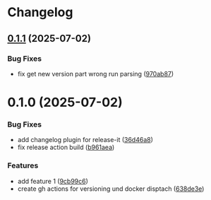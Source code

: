 # Changelog

## [0.1.1](https://github.com/CrovisTec/vm-devops-backend-test/compare/v0.1.0...v0.1.1) (2025-07-02)


### Bug Fixes

* fix get new version part wrong run parsing ([970ab87](https://github.com/CrovisTec/vm-devops-backend-test/commit/970ab878c183a8c03b847dd6ceb4b580891f0e11))

# 0.1.0 (2025-07-02)


### Bug Fixes

* add changelog plugin for release-it ([36d46a8](https://github.com/CrovisTec/vm-devops-backend-test/commit/36d46a8dac5eb13840f42301e0afd5e3ac0e0ea3))
* fix release action build ([b961aea](https://github.com/CrovisTec/vm-devops-backend-test/commit/b961aea64b71d36ddd357d8bf318cf58ab1bbee3))


### Features

* add feature 1 ([9cb99c6](https://github.com/CrovisTec/vm-devops-backend-test/commit/9cb99c61fe616ae17418b847392313ebccb25840))
* create gh actions for versioning und docker disptach ([638de3e](https://github.com/CrovisTec/vm-devops-backend-test/commit/638de3e8e09f5138cead3802227a932ae0abf608))

